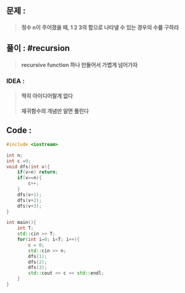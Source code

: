 ## 문제 :
> #### 정수 n이 주어졌을 때, 1 2 3의 합으로 나타낼 수 있는 경우의 수를 구하라

## 풀이 : #recursion
> #### recursive function 하나 만들어서 가볍게 넘어가자

### IDEA : 
> #### 딱히 아이디어랄게 없다
> #### 재귀함수의 개념만 알면 풀린다

## Code :
```cpp
#include <iostream>

int n;
int c =0;
void dfs(int v){
    if(v>n) return;
    if(v==n){
        c++;
    }
    dfs(v+1);
    dfs(v+2);
    dfs(v+3);
}

int main(){
    int T;
    std::cin >> T;
    for(int i=0; i<T; i++){
        c = 0;
        std::cin >> n;
        dfs(1);
        dfs(2);
        dfs(3);
        std::cout << c << std::endl;
    }
}
```
